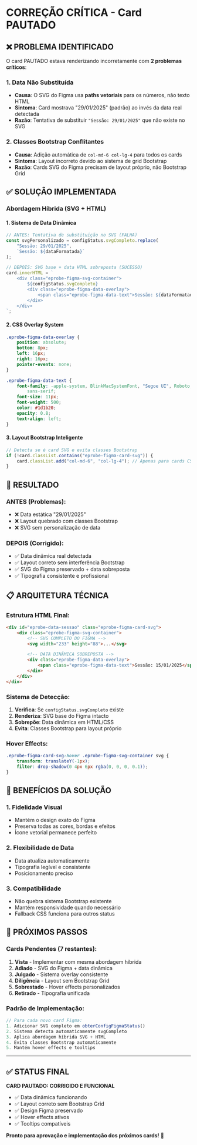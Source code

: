 # CORREÇÃO CRÍTICA - Card PAUTADO

## ❌ PROBLEMA IDENTIFICADO

O card PAUTADO estava renderizando incorretamente com **2 problemas críticos**:

### 1. **Data Não Substituída**

-   **Causa**: O SVG do Figma usa **paths vetoriais** para os números, não texto HTML
-   **Sintoma**: Card mostrava "29/01/2025" (padrão) ao invés da data real detectada
-   **Razão**: Tentativa de substituir `"Sessão: 29/01/2025"` que não existe no SVG

### 2. **Classes Bootstrap Conflitantes**

-   **Causa**: Adição automática de `col-md-6 col-lg-4` para todos os cards
-   **Sintoma**: Layout incorreto devido ao sistema de grid Bootstrap
-   **Razão**: Cards SVG do Figma precisam de layout próprio, não Bootstrap Grid

## ✅ SOLUÇÃO IMPLEMENTADA

### **Abordagem Híbrida (SVG + HTML)**

#### **1. Sistema de Data Dinâmica**

```javascript
// ANTES: Tentativa de substituição no SVG (FALHA)
const svgPersonalizado = configStatus.svgCompleto.replace(
    "Sessão: 29/01/2025",
    `Sessão: ${dataFormatada}`
);

// DEPOIS: SVG base + data HTML sobreposta (SUCESSO)
card.innerHTML = `
    <div class="eprobe-figma-svg-container">
        ${configStatus.svgCompleto}
        <div class="eprobe-figma-data-overlay">
            <span class="eprobe-figma-data-text">Sessão: ${dataFormatada}</span>
        </div>
    </div>
`;
```

#### **2. CSS Overlay System**

```css
.eprobe-figma-data-overlay {
    position: absolute;
    bottom: 8px;
    left: 16px;
    right: 16px;
    pointer-events: none;
}

.eprobe-figma-data-text {
    font-family: -apple-system, BlinkMacSystemFont, "Segoe UI", Roboto,
        sans-serif;
    font-size: 11px;
    font-weight: 500;
    color: #1d1b20;
    opacity: 0.8;
    text-align: left;
}
```

#### **3. Layout Bootstrap Inteligente**

```javascript
// Detecta se é card SVG e evita classes Bootstrap
if (!card.classList.contains("eprobe-figma-card-svg")) {
    card.classList.add("col-md-6", "col-lg-4"); // Apenas para cards CSS
}
```

## 🎯 RESULTADO

### **ANTES (Problemas):**

-   ❌ Data estática "29/01/2025"
-   ❌ Layout quebrado com classes Bootstrap
-   ❌ SVG sem personalização de data

### **DEPOIS (Corrigido):**

-   ✅ Data dinâmica real detectada
-   ✅ Layout correto sem interferência Bootstrap
-   ✅ SVG do Figma preservado + data sobreposta
-   ✅ Tipografia consistente e profissional

## 📋 ARQUITETURA TÉCNICA

### **Estrutura HTML Final:**

```html
<div id="eprobe-data-sessao" class="eprobe-figma-card-svg">
    <div class="eprobe-figma-svg-container">
        <!-- SVG COMPLETO DO FIGMA -->
        <svg width="233" height="88">...</svg>

        <!-- DATA DINÂMICA SOBREPOSTA -->
        <div class="eprobe-figma-data-overlay">
            <span class="eprobe-figma-data-text">Sessão: 15/01/2025</span>
        </div>
    </div>
</div>
```

### **Sistema de Detecção:**

1. **Verifica**: Se `configStatus.svgCompleto` existe
2. **Renderiza**: SVG base do Figma intacto
3. **Sobrepõe**: Data dinâmica em HTML/CSS
4. **Evita**: Classes Bootstrap para layout próprio

### **Hover Effects:**

```css
.eprobe-figma-card-svg:hover .eprobe-figma-svg-container svg {
    transform: translateY(-1px);
    filter: drop-shadow(0 4px 6px rgba(0, 0, 0, 0.1));
}
```

## 🔧 BENEFÍCIOS DA SOLUÇÃO

### **1. Fidelidade Visual**

-   Mantém o design exato do Figma
-   Preserva todas as cores, bordas e efeitos
-   Ícone vetorial permanece perfeito

### **2. Flexibilidade de Data**

-   Data atualiza automaticamente
-   Tipografia legível e consistente
-   Posicionamento preciso

### **3. Compatibilidade**

-   Não quebra sistema Bootstrap existente
-   Mantém responsividade quando necessário
-   Fallback CSS funciona para outros status

## 🚀 PRÓXIMOS PASSOS

### **Cards Pendentes (7 restantes):**

1. **Vista** - Implementar com mesma abordagem híbrida
2. **Adiado** - SVG do Figma + data dinâmica
3. **Julgado** - Sistema overlay consistente
4. **Diligência** - Layout sem Bootstrap Grid
5. **Sobrestado** - Hover effects personalizados
6. **Retirado** - Tipografia unificada

### **Padrão de Implementação:**

```javascript
// Para cada novo card Figma:
1. Adicionar SVG completo em obterConfigFigmaStatus()
2. Sistema detecta automaticamente svgCompleto
3. Aplica abordagem híbrida SVG + HTML
4. Evita classes Bootstrap automaticamente
5. Mantém hover effects e tooltips
```

---

## ✅ STATUS FINAL

**CARD PAUTADO: CORRIGIDO E FUNCIONAL**

-   ✅ Data dinâmica funcionando
-   ✅ Layout correto sem Bootstrap Grid
-   ✅ Design Figma preservado
-   ✅ Hover effects ativos
-   ✅ Tooltips compatíveis

**Pronto para aprovação e implementação dos próximos cards!** 🎯
